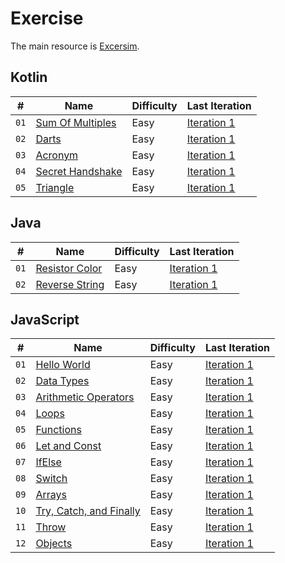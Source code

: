 # Exercise

The main resource is [Excersim](https://exercism.org).

## Kotlin

| #    | Name                                                                              | Difficulty | Last Iteration                                               |
| ---- | --------------------------------------------------------------------------------- | ---------- | ------------------------------------------------------------ |
| `01` | [Sum Of Multiples](https://exercism.org/tracks/kotlin/exercises/sum-of-multiples) | Easy       | [Iteration 1](Exercism/Kotlin/SumOfMultiples/Iteration1.kt)  |
| `02` | [Darts](https://exercism.org/tracks/kotlin/exercises/darts)                       | Easy       | [Iteration 1](Exercism/Kotlin/Darts/Iteration1.kt)           |
| `03` | [Acronym](https://exercism.org/tracks/kotlin/exercises/acronym)                   | Easy       | [Iteration 1](Exercism/Kotlin/Acronym/Iteration1.kt)         |
| `04` | [Secret Handshake](https://exercism.org/tracks/kotlin/exercises/secret-handshake) | Easy       | [Iteration 1](Exercism/Kotlin/SecretHandshake/Iteration1.kt) |
| `05` | [Triangle](https://exercism.org/tracks/kotlin/exercises/triangle)                 | Easy       | [Iteration 1](Exercism/Kotlin/Triangle/Iteration1.kt)        |

## Java

| #    | Name                                                                        | Difficulty | Last Iteration                                             |
| ---- | --------------------------------------------------------------------------- | ---------- | ---------------------------------------------------------- |
| `01` | [Resistor Color](https://exercism.org/tracks/java/exercises/resistor-color) | Easy       | [Iteration 1](Exercism/Java/ResistorColor/Iteration1.java) |
| `02` | [Reverse String](https://exercism.org/tracks/java/exercises/reverse-string) | Easy       | [Iteration 1](Exercism/Java/ReverseString/Iteration1.java) |

## JavaScript

| #    | Name                                                                                                                      | Difficulty | Last Iteration                                                                 |
| ---- | ------------------------------------------------------------------------------------------------------------------------- | ---------- | ------------------------------------------------------------------------------ |
| `01` | [Hello World](https://www.hackerrank.com/challenges/js10-hello-world/problem?isFullScreen=true)                           | Easy       | [Iteration 1](HackerRank/10DaysOfJavaScript/HelloWorld/Iteration1.js)          |
| `02` | [Data Types](https://www.hackerrank.com/challenges/js10-data-types/problem?h_r=next-challenge&h_v=zen&isFullScreen=false) | Easy       | [Iteration 1](HackerRank/10DaysOfJavaScript/DataTypes/Iteration1.js)           |
| `03` | [Arithmetic Operators](https://www.hackerrank.com/challenges/js10-arithmetic-operators/problem?isFullScreen=true)         | Easy       | [Iteration 1](HackerRank/10DaysOfJavaScript/ArithmeticOperators/Iteration1.js) |
| `04` | [Loops](https://www.hackerrank.com/challenges/js10-loops/problem?isFullScreen=true)                                       | Easy       | [Iteration 1](HackerRank/10DaysOfJavaScript/Loops/Iteration1.js)               |
| `05` | [Functions](https://www.hackerrank.com/challenges/js10-function/problem?isFullScreen=true)                                | Easy       | [Iteration 1](HackerRank/10DaysOfJavaScript/Functions/Iteration1.js)           |
| `06` | [Let and Const](https://www.hackerrank.com/challenges/js10-let-and-const/problem?isFullScreen=true)                       | Easy       | [Iteration 1](HackerRank/10DaysOfJavaScript/LetAndConst/Iteration1.js)         |
| `07` | [IfElse](https://www.hackerrank.com/challenges/js10-if-else/problem?isFullScreen=true)                                    | Easy       | [Iteration 1](HackerRank/10DaysOfJavaScript/IfElse/Iteration1.js)              |
| `08` | [Switch](https://www.hackerrank.com/challenges/js10-switch/problem?isFullScreen=true)                                     | Easy       | [Iteration 1](HackerRank/10DaysOfJavaScript/Switch/Iteration1.js)              |
| `09` | [Arrays](https://www.hackerrank.com/challenges/js10-arrays/problem?isFullScreen=true)                                     | Easy       | [Iteration 1](HackerRank/10DaysOfJavaScript/Arrays/Iteration1.js)              |
| `10` | [Try, Catch, and Finally](https://www.hackerrank.com/challenges/js10-try-catch-and-finally/problem?isFullScreen=false)    | Easy       | [Iteration 1](HackerRank/10DaysOfJavaScript/TCF/Iteration1.js)                 |
| `11` | [Throw](https://www.hackerrank.com/challenges/js10-throw/problem?isFullScreen=false)                                      | Easy       | [Iteration 1](HackerRank/10DaysOfJavaScript/Throw/Iteration1.js)               |
| `12` | [Objects](https://www.hackerrank.com/challenges/js10-objects/problem?isFullScreen=false)                                  | Easy       | [Iteration 1](HackerRank/10DaysOfJavaScript/Objects/Iteration1.js)             |
